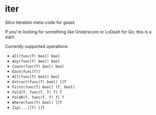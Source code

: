 # iter
Slice iteration meta-code for goast. 

If you're looking for something like Underscore or LoDash for Go, this is a start.

Currently supported operations

* `All(func(T) bool) bool`
* `Any(func(T) bool) bool`
* `Count(func(T) bool) bool`
* `Each(func(T))`
* `All(func(T) bool) bool`
* `Extract(func(T) bool) []T`
* `First(func(T) bool) (T, bool)`
* `Fold(T, func(T, T) T) T`
* `FoldR(T, func(T, T) T) T`
* `Where(func(T) bool) []T`
* `Zip(...[]T) []T`
